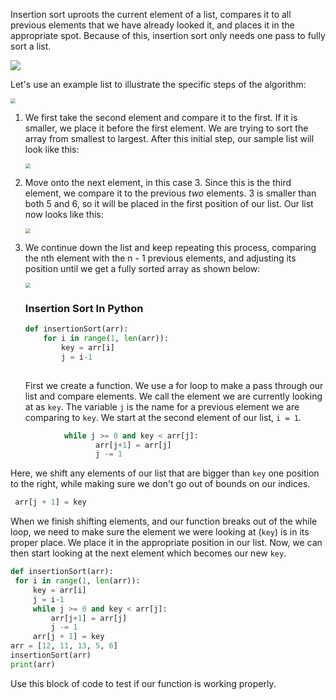 <!--title={Insertion Sort}-->

<!--badges={Algorithm:10,Python:5}-->

<!--concepts={Insertion sort}-->

Insertion sort uproots the current element of a list, compares it to all previous elements that we have already looked it, and places it in the appropriate spot. Because of this, insertion sort only needs one pass to fully sort a list.

![](https://upload.wikimedia.org/wikipedia/commons/0/0f/Insertion-sort-example-300px.gif)

Let's use an example list to illustrate the specific steps of the algorithm:

<img src="https://i.imgur.com/zk2xJXQ.png" style="zoom:50%;" />

1. We first take the second element and compare it to the first. If it is smaller, we place it before the first element. We are trying to sort the array from smallest to largest. After this initial step, our sample list will look like this:

   <img src="https://i.imgur.com/txZo0zv.png" style="zoom:50%;" />

2. Move onto the next element, in this case 3. Since this is the third element, we compare it to the previous *two* elements. 3 is smaller than both 5 and 6, so it will be placed in the first position of our list. Our list now looks like this:

   <img src="https://i.imgur.com/xkGGZnO.png" style="zoom:50%;" />

3. We continue down the list and keep repeating this process, comparing the nth element with the n - 1  previous elements, and adjusting its position until we get a fully sorted array as shown below:

   <img src="https://i.imgur.com/3NTptL2.png" style="zoom:50%;" />

   ### Insertion Sort In Python

   ```python
   def insertionSort(arr): 
       for i in range(1, len(arr)): 
           key = arr[i] 
           j = i-1
           
   ```

   First we create a function. We use a for loop to make a pass through our list and compare elements. We call the element we are currently looking at as `key`. The variable `j` is the name for a previous element we are comparing to `key`.  We start at the second element of our list,  `i = 1`.

```python
    		while j >= 0 and key < arr[j]: 
                   arr[j+1] = arr[j] 
                   j -= 1
```

Here, we shift any elements of our list that are bigger than `key` one position to the right, while making sure we don't go out of bounds on our indices.

   ```python
	arr[j + 1] = key
   ```

When we finish shifting elements, and our function breaks out of the while loop, we need to make sure the element we were looking at (`key`) is in its proper place. We place it in the appropriate position in our list. Now, we can then start looking at the next element which becomes our new `key`. 

   ```python
def insertionSort(arr): 
    for i in range(1, len(arr)): 
        key = arr[i] 
        j = i-1
        while j >= 0 and key < arr[j]:
        	arr[j+1] = arr[j]
        	j -= 1
        arr[j + 1] = key
arr = [12, 11, 13, 5, 6] 
insertionSort(arr) 
print(arr) 
   ```

   Use this block of code to test if our function is working properly. 